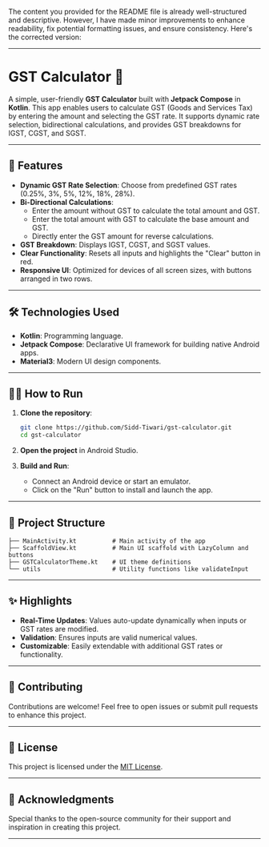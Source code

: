 The content you provided for the README file is already well-structured and descriptive. However, I have made minor improvements to enhance readability, fix potential formatting issues, and ensure consistency. Here's the corrected version:

---

# GST Calculator 🧮

A simple, user-friendly **GST Calculator** built with **Jetpack Compose** in **Kotlin**. This app enables users to calculate GST (Goods and Services Tax) by entering the amount and selecting the GST rate. It supports dynamic rate selection, bidirectional calculations, and provides GST breakdowns for IGST, CGST, and SGST.

---

## 🚀 Features

- **Dynamic GST Rate Selection**: Choose from predefined GST rates (0.25%, 3%, 5%, 12%, 18%, 28%).
- **Bi-Directional Calculations**: 
  - Enter the amount without GST to calculate the total amount and GST.
  - Enter the total amount with GST to calculate the base amount and GST.
  - Directly enter the GST amount for reverse calculations.
- **GST Breakdown**: Displays IGST, CGST, and SGST values.
- **Clear Functionality**: Resets all inputs and highlights the "Clear" button in red.
- **Responsive UI**: Optimized for devices of all screen sizes, with buttons arranged in two rows.

---

## 🛠️ Technologies Used

- **Kotlin**: Programming language.
- **Jetpack Compose**: Declarative UI framework for building native Android apps.
- **Material3**: Modern UI design components.

---

## 🧑‍💻 How to Run

1. **Clone the repository**:
   ```bash
   git clone https://github.com/Sidd-Tiwari/gst-calculator.git
   cd gst-calculator
   ```

2. **Open the project** in Android Studio.

3. **Build and Run**:
   - Connect an Android device or start an emulator.
   - Click on the "Run" button to install and launch the app.

---

## 📂 Project Structure

```
├── MainActivity.kt          # Main activity of the app
├── ScaffoldView.kt          # Main UI scaffold with LazyColumn and buttons
├── GSTCalculatorTheme.kt    # UI theme definitions
└── utils                    # Utility functions like validateInput
```

---

## ✨ Highlights

- **Real-Time Updates**: Values auto-update dynamically when inputs or GST rates are modified.
- **Validation**: Ensures inputs are valid numerical values.
- **Customizable**: Easily extendable with additional GST rates or functionality.

---

## 🤝 Contributing

Contributions are welcome! Feel free to open issues or submit pull requests to enhance this project.

---

## 📜 License

This project is licensed under the [MIT License](LICENSE).

---

## 🌟 Acknowledgments

Special thanks to the open-source community for their support and inspiration in creating this project.

---
